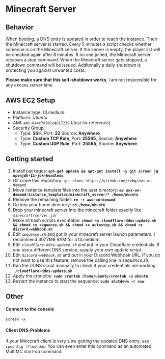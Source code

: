 # Minecraft Server

## Behavior
When booting, a DNS entry is updated in order to reach the instance. Then the Minecraft server is started.
Every 5 minutes a script checks whether someone is on the Minecraft server. If the server is empty, the player list will be checked again after 8 minutes. If no one joined, the Minecraft server receives a stop command.
When the Minecraft server gets stopped, a shutdown command will be issued.
Additonally a daily shutdown is protecting you against unwanted costs.

**Please make sure that this self-shutdown works**, I am not responsible for any excess server time. 

## AWS EC2 Setup
 - Instance type: *t3.medium*
 - Platform: *Ubuntu*
 - AMI: `ami-0e4c7d981c4817239` (Just for reference)
 - Security Group:
	-   Type: **SSH**, Port: **22** Source: **Anywhere**
	-   Type: **Custom TCP Rule**, Port: **25565**, Source: **Anywhere**
	-   Type: **Custom UDP Rule**, Port: **25565**, Source: **Anywhere**

## Getting started

 1. Install packages: **`apt-get update && apt-get install -y git screen jq openjdk-11-jdk-headless`**
 2. Git clone this repository: `git clone https://github.com/rvbg/aws-on-demand`
 3. Move instance template files into the user directory: **`mv aws-on-demand/instance_templates/minecraft_server/* /home/ubuntu`**
 4. Remove the remaining folder: **`rm -r aws-on-demand`**
 5. Go into your home directory: **`cd /home/ubuntu`**
 6. Drop your minecraft server into the minecraft folder exactly like *`minecraft/server.jar`*
 7. Make all bash scripts executable: **`chmod +x cloudflare-ddns-update.sh && chmod +x sequence.sh && chmod +x autostop.sh && chmod +x discord-webhook.sh`**
 8. Edit *`sequence.sh`* and put in your minecraft server launch parameters. I recommend 3072MB RAM for a t3.medium.
 9. Edit *`cloudflare-ddns-update.sh`* and put in your Cloudflare credentials. If you use a different DNS service, supply your own update script.
 10. Edit *`discord-webhook.sh`* and put in your Discord Webhook URL. If you do not want to use this feature, remove the calling line in *sequence.sh*.
 11. Run the DDNS script manually to check if your credentials are working: **`./cloudflare-ddns-update.sh`**
 12. Apply the cronjobs: **`sudo crontab /home/ubuntu/crontab -u ubuntu`**
 13. Restart the instance to start the sequence: **`sudo shutdown -r now`**

## Other
#### Connect to the  console
`screen -x`

#### Client DNS-Problems
If your Minecraft client is very slow getting the updated DNS entry, use `ipconfig /flushdns`.
You can even enter this command as an automated MultiMC start-up command.